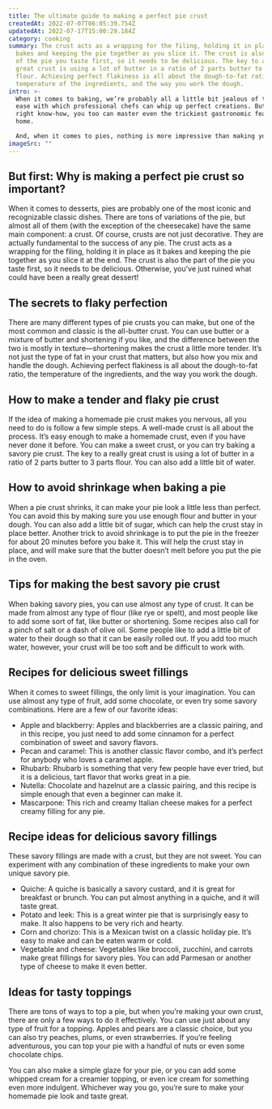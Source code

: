 ```yaml
---
title: The ultimate guide to making a perfect pie crust
createdAt: 2022-07-07T06:05:39.754Z
updatedAt: 2022-07-17T15:00:29.184Z
category: cooking
summary: The crust acts as a wrapping for the filing, holding it in place as it
  bakes and keeping the pie together as you slice it. The crust is also the part
  of the pie you taste first, so it needs to be delicious. The key to a really
  great crust is using a lot of butter in a ratio of 2 parts butter to 3 parts
  flour. Achieving perfect flakiness is all about the dough-to-fat ratio, the
  temperature of the ingredients, and the way you work the dough.
intro: >-
  When it comes to baking, we’re probably all a little bit jealous of the
  ease with which professional chefs can whip up perfect creations. But with the
  right know-how, you too can master even the trickiest gastronomic feats at
  home.

  And, when it comes to pies, nothing is more impressive than making your own crust. It’s easy enough that anyone can do it—you just need the right tips and tricks first. In this article, you’ll learn everything you need to know about pie crust from how to make it tender and flaky to how to avoid shrinkage during baking. You’ll also find great recipes for both sweet and savory fillings as well as ideas for different toppings that are perfect no matter what type of occasion calls for a homemade pie. So grab your notebook and get ready!
imageSrc: ""
---
```


## But first: Why is making a perfect pie crust so important?

When it comes to desserts, pies are probably one of the most iconic and recognizable classic dishes. There are tons of variations of the pie, but almost all of them (with the exception of the cheesecake) have the same main component: a crust.
Of course, crusts are not just decorative. They are actually fundamental to the success of any pie. The crust acts as a wrapping for the filing, holding it in place as it bakes and keeping the pie together as you slice it at the end.
The crust is also the part of the pie you taste first, so it needs to be delicious. Otherwise, you’ve just ruined what could have been a really great dessert!
## The secrets to flaky perfection

There are many different types of pie crusts you can make, but one of the most common and classic is the all-butter crust. You can use butter or a mixture of butter and shortening if you like, and the difference between the two is mostly in texture—shortening makes the crust a little more tender.
It’s not just the type of fat in your crust that matters, but also how you mix and handle the dough. Achieving perfect flakiness is all about the dough-to-fat ratio, the temperature of the ingredients, and the way you work the dough.

## How to make a tender and flaky pie crust

If the idea of making a homemade pie crust makes you nervous, all you need to do is follow a few simple steps. A well-made crust is all about the process.
It’s easy enough to make a homemade crust, even if you have never done it before. You can make a sweet crust, or you can try baking a savory pie crust.
The key to a really great crust is using a lot of butter in a ratio of 2 parts butter to 3 parts flour. You can also add a little bit of water.

## How to avoid shrinkage when baking a pie

When a pie crust shrinks, it can make your pie look a little less than perfect. You can avoid this by making sure you use enough flour and butter in your dough. You can also add a little bit of sugar, which can help the crust stay in place better.
Another trick to avoid shrinkage is to put the pie in the freezer for about 20 minutes before you bake it. This will help the crust stay in place, and will make sure that the butter doesn’t melt before you put the pie in the oven.

## Tips for making the best savory pie crust

When baking savory pies, you can use almost any type of crust. It can be made from almost any type of flour (like rye or spelt), and most people like to add some sort of fat, like butter or shortening. Some recipes also call for a pinch of salt or a dash of olive oil.
Some people like to add a little bit of water to their dough so that it can be easily rolled out. If you add too much water, however, your crust will be too soft and be difficult to work with.

## Recipes for delicious sweet fillings

When it comes to sweet fillings, the only limit is your imagination. You can use almost any type of fruit, add some chocolate, or even try some savory combinations.
Here are a few of our favorite ideas:

- Apple and blackberry: Apples and blackberries are a classic pairing, and in this recipe, you just need to add some cinnamon for a perfect combination of sweet and savory flavors.
- Pecan and caramel: This is another classic flavor combo, and it’s perfect for anybody who loves a caramel apple.
- Rhubarb: Rhubarb is something that very few people have ever tried, but it is a delicious, tart flavor that works great in a pie.
- Nutella: Chocolate and hazelnut are a classic pairing, and this recipe is simple enough that even a beginner can make it.
- Mascarpone: This rich and creamy Italian cheese makes for a perfect creamy filling for any pie.

## Recipe ideas for delicious savory fillings

These savory fillings are made with a crust, but they are not sweet. You can experiment with any combination of these ingredients to make your own unique savory pie.

- Quiche: A quiche is basically a savory custard, and it is great for breakfast or brunch. You can put almost anything in a quiche, and it will taste great.
- Potato and leek: This is a great winter pie that is surprisingly easy to make. It also happens to be very rich and hearty.
- Corn and chorizo: This is a Mexican twist on a classic holiday pie. It’s easy to make and can be eaten warm or cold.
- Vegetable and cheese: Vegetables like broccoli, zucchini, and carrots make great fillings for savory pies. You can add Parmesan or another type of cheese to make it even better.

## Ideas for tasty toppings

There are tons of ways to top a pie, but when you’re making your own crust, there are only a few ways to do it effectively.
You can use just about any type of fruit for a topping. Apples and pears are a classic choice, but you can also try peaches, plums, or even strawberries. If you’re feeling adventurous, you can top your pie with a handful of nuts or even some chocolate chips.

You can also make a simple glaze for your pie, or you can add some whipped cream for a creamier topping, or even ice cream for something even more indulgent. Whichever way you go, you’re sure to make your homemade pie look and taste great.
